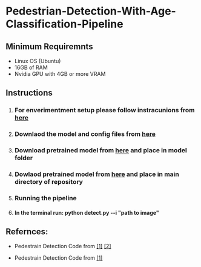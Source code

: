 # Pedestrian-Detection-With-Age-Classification-Pipeline


## Minimum Requiremnts
* Linux OS (Ubuntu)
* 16GB of RAM
* Nvidia GPU with 4GB or more VRAM

## Instructions 

1. ### For enverimentment setup please follow instracunions from [here](https://github.com/hasanirtiza/PedesFormer-Transformer-Networks-For-Pedestrian-Detection)

2. ### Downlaod the model and config files from [here](https://github.com/hasanirtiza/PedesFormer-Transformer-Networks-For-Pedestrian-Detection/tree/main/configs)
3. ### Download pretrained model from [here](http://data.lip6.fr/cadene/pretrainedmodels/bn_inception-52deb4733.pth) and place in model folder
4.  ### Dowlaod pretrained model from [here](https://drive.google.com/file/d/15paMK0-rKDsuzptDPK5kH2JuL8QO0HyS/view) and place in main directory of repository 
5.  ### Running the pipeline
6.  #### In the terminal run: python detect.py --i "path to image" 


## Refernces:

* Pedestrain Detection Code from [[1]](https://github.com/hasanirtiza/PedesFormer-Transformer-Networks-For-Pedestrian-Detection) [[2]](https://mmdetection.readthedocs.io/en/latest/tutorials/)


* Pedestrain Detection Code from [[1]](https://github.com/chufengt/iccv19_attribute)


